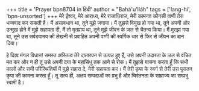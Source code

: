 +++
title = 'Prayer bpn8704 in हिंदी'
author = "Bahá'u'lláh"
tags = ['lang-hi', 'bpn-unsorted']
+++
मेरे ईश्वर, मेरे आराध्य, मेरे राजाधिराज, मेरी कामना! कौनसी वाणी तेरा धन्यवाद कर सकती है। मैं असावधान था, तूने मुझे जगाया। मैं तुझसे विमुख हो गया था, तूने अपनी ओर उन्मुख होने में मुझे सहायता दी, मैं तो मृतप्राय था, तूने मुझे जीवन के जल से चैतन्य किया। मैं मुरझा गया था, तूने उस सर्वदयामय की लेखनी से प्रवाहित अपनी वाणी की स्वर्गिक धार से फिर से जीवन का दान दिया।

हे दिव्य मंगल विधान! समस्त अस्तित्व तेरे दातारपन से उत्पन्न हुए हैं, उसे अपनी उदारता के जल से वंचित मत कर और न ही तू उसे अपनी दया के महासिंधु तक आने से रोक। मैं तुझसे याचना करता हूँ कि सभी कालों और सभी परिस्थितियों में मुझे सहारा दे, मेरी सहायता कर। मैं तेरी कृपा के स्वर्ग से तेरी उस पुरातन कृपा की कामना करता हूँ। तू सत्य ही, अक्षय सम्पदाओं का प्रभु है और चिरंतनता के साम्राज्य का सम्प्रभु स्वामी है।
